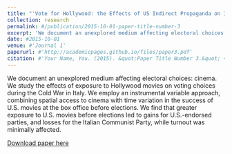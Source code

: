 ```yaml
---
title: "'Vote for Hollywood: the Effects of US Indirect Propaganda on Italian Elections' with Mario Cannella"
collection: research
permalink: #/publication/2015-10-01-paper-title-number-3
excerpt: 'We document an unexplored medium affecting electoral choices: cinema. We study the effects of exposure to Hollywood movies on voting choices during the Cold War in Italy. We employ an instrumental variable approach, combining spatial access to cinema with time variation in the success of U.S. movies at the box office before elections. We find that greater exposure to U.S. movies before elections led to gains for U.S.-endorsed parties, and losses for the Italian Communist Party, while turnout was minimally affected.'
date: #2015-10-01
venue: #'Journal 1'
paperurl: #'http://academicpages.github.io/files/paper3.pdf'
citation: #'Your Name, You. (2015). &quot;Paper Title Number 3.&quot; <i>Journal 1</i>. 1(3).'
---
```

We document an unexplored medium affecting electoral choices: cinema. We study the effects of exposure to Hollywood movies on voting choices during the Cold War in Italy. We employ an instrumental variable approach, combining spatial access to cinema with time variation in the success of U.S. movies at the box office before elections. We find that greater exposure to U.S. movies before elections led to gains for U.S.-endorsed parties, and losses for the Italian Communist Party, while turnout was minimally affected.

[Download paper here](https://github.com/Magna24/Hosted-Files/raw/main/hollywood_propaganda_C-M.pdf)

